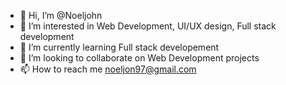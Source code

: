 - 👋 Hi, I’m @Noeljohn
- 👀 I’m interested in Web Development, UI/UX design, Full stack development
- 🌱 I’m currently learning Full stack developement
- 💞️ I’m looking to collaborate on Web Development projects
- 📫 How to reach me noeljon97@gmail.com

